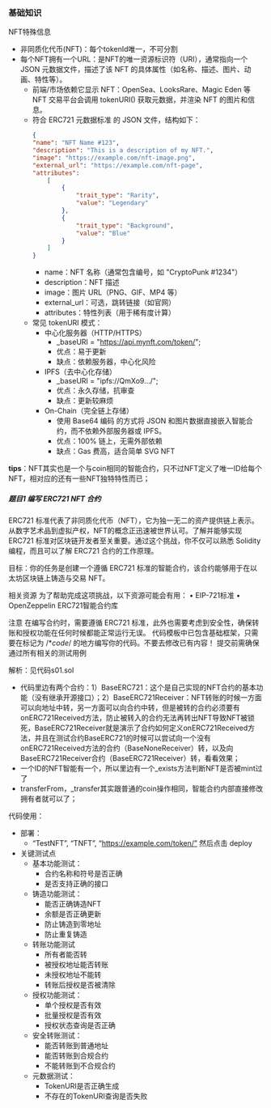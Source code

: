 
### 基础知识

NFT特殊信息
- 非同质化代币(NFT)：每个tokenId唯一，不可分割
- 每个NFT拥有一个URL：是NFT的唯一资源标识符（URI），通常指向一个 JSON 元数据文件，描述了该 NFT 的具体属性（如名称、描述、图片、动画、特性等）。
    - 前端/市场依赖它显示 NFT：OpenSea、LooksRare、Magic Eden 等 NFT 交易平台会调用 tokenURI() 获取元数据，并渲染 NFT 的图片和信息。
    - 符合 ERC721 元数据标准 的 JSON 文件，结构如下：
        ```json
        {
        "name": "NFT Name #123",
        "description": "This is a description of my NFT.",
        "image": "https://example.com/nft-image.png",
        "external_url": "https://example.com/nft-page",
        "attributes": 
            [
                {
                    "trait_type": "Rarity",
                    "value": "Legendary"
                },
                {
                    "trait_type": "Background",
                    "value": "Blue"
                }
            ]
        }
        ```
        - name：NFT 名称（通常包含编号，如 "CryptoPunk #1234"）
        - description：NFT 描述
        - image：图片 URL（PNG、GIF、MP4 等）
        - external_url：可选，跳转链接（如官网）
        - attributes：特性列表（用于稀有度计算）
    - 常见 tokenURI 模式：
        - 中心化服务器（HTTP/HTTPS）
            - _baseURI = "https://api.mynft.com/token/";
            - 优点：易于更新
            - 缺点：依赖服务器，中心化风险
        -  IPFS（去中心化存储）
            - _baseURI = "ipfs://QmXo9.../";
            - 优点：永久存储，抗审查
            - 缺点：更新较麻烦
        -  On-Chain（完全链上存储）
            - 使用 Base64 编码 的方式将 JSON 和图片数据直接嵌入智能合约，而不依赖外部服务器或 IPFS。
            - 优点：100% 链上，无需外部依赖
            - 缺点：Gas 费高，适合简单 SVG NFT

**tips**：NFT其实也是一个与coin相同的智能合约，只不过NFT定义了唯一ID给每个NFT，相对应的还有一些NFT独特特性而已；


##### 题目1 编写 ERC721 NFT 合约
ERC721 标准代表了非同质化代币（NFT），它为独一无二的资产提供链上表示。从数字艺术品到虚拟产权，NFT的概念正迅速被世界认可。了解并能够实现 ERC721 标准对区块链开发者至关重要。通过这个挑战，你不仅可以熟悉 Solidity 编程，而且可以了解 ERC721 合约的工作原理。

目标：你的任务是创建一个遵循 ERC721 标准的智能合约，该合约能够用于在以太坊区块链上铸造与交易 NFT。

相关资源
为了帮助完成这项挑战，以下资源可能会有用：
• EIP-721标准
• OpenZeppelin ERC721智能合约库

注意
在编写合约时，需要遵循 ERC721 标准，此外也需要考虑到安全性，确保转账和授权功能在任何时候都能正常运行无误。
代码模板中已包含基础框架，只需要在标记为 /**code*/ 的地方编写你的代码。不要去修改已有内容！
提交前需确保通过所有相关的测试用例

解析：见代码s01.sol
- 代码里边有两个合约：1）BaseERC721：这个是自己实现的NFT合约的基本功能（没有继承开源接口）；2）BaseERC721Receiver：NFT转账的时候一方面可以向地址中转，另一方面可以向合约中转，但是被转的合约必须要有onERC721Received方法，防止被转入的合约无法再转出NFT导致NFT被锁死，BaseERC721Receiver就是演示了合约如何定义onERC721Received方法，并且在测试合约BaseERC721的时候可以尝试向一个没有onERC721Received方法的合约（BaseNoneReceiver）转，以及向BaseERC721Receiver合约（BaseERC721Receiver）转，看看效果；
- 一个ID的NFT智能有一个，所以里边有一个_exists方法判断NFT是否被mint过了
- transferFrom，_transfer其实跟普通的coin操作相同，智能合约内部直接修改拥有者就可以了；


代码使用：
- 部署：
    - “TestNFT”, “TNFT”, “https://example.com/token/”  然后点击 deploy
- 关键测试点
    - 基本功能测试：
        - 合约名称和符号是否正确
        - 是否支持正确的接口
    - 铸造功能测试：
        - 能否正确铸造NFT
        - 余额是否正确更新
        - 防止铸造到零地址
        - 防止重复铸造
    - 转账功能测试
        - 所有者能否转
        - 被授权地址能否转账
        - 未授权地址不能转
        - 转账后授权是否被清除
    - 授权功能测试：
        - 单个授权是否有效
        - 批量授权是否有效
        - 授权状态查询是否正确
    - 安全转账测试：
        - 能否转账到普通地址
        - 能否转账到合规合约
        - 不能转账到不合规合约
    - 元数据测试：
        - TokenURI是否正确生成
        - 不存在的TokenURI查询是否失败



